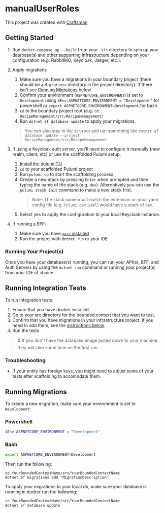 # manualUserRoles

This project was created with [Craftsman](https://github.com/pdevito3/craftsman).

## Getting Started
1. Run `docker-compose up --build` from your `.sln` directory to spin up your database(s) and other supporting 
infrastructure depending on your configuration (e.g. RabbitMQ, Keycloak, Jaeger, etc.).
2. Apply migrations
    1. Make sure you have a migrations in your boundary project (there should be a `Migrations` directory in the project directory). 
    If there isn't see [Running Migrations](#running-migrations) below.
    2. Confirm your environment (`ASPNETCORE_ENVIRONMENT`) is set to `Development` using 
    `$Env:ASPNETCORE_ENVIRONMENT = "Development"` for powershell or `export ASPNETCORE_ENVIRONMENT=Development` for bash.
    3. `cd` to the boundary project root (e.g. `cd RecipeManagement/src/RecipeManagement`)
    4. Run `dotnet ef database update` to apply your migrations.

    > You can also stay in the `sln` root and run something like `dotnet ef database update --project RecipeManagement/src/RecipeManagement`
3. If using a Keycloak auth server, you'll need to configure it manually (new realm, client, etc) or use the scaffolded Pulumi setup.
    1. [Install the pulumi CLI](https://www.pulumi.com/docs/get-started/) 
    1. `cd` to your scaffolded Pulumi project
    1. Run `pulumi up` to start the scaffolding process
    1. Create a new stack by pressing `Enter` when prompted and then typing the name of the stack (e.g. `dev`). Alternatively
    you can use the `pulumi stack init` command to make a new stack first.
        > Note: The stack name must match the extension on your yaml config file (e.g. `Pulumi.dev.yaml`) would have a stack of `dev`.
    1. Select yes to apply the configuration to your local Keycloak instance.
4. If running a BFF:
    1. Make sure you have [`yarn` installed](https://yarnpkg.com/getting-started/install)
    1. Run the project with `dotnet run` or your IDE

### Running Your Project(s)
Once you have your database(s) running, you can run your API(s), BFF, and Auth Servers by using 
the `dotnet run` command or running your project(s) from your IDE of choice.   

## Running Integration Tests
To run integration tests:

1. Ensure that you have docker installed.
2. Go to your src directory for the bounded context that you want to test.
3. Confirm that you have migrations in your infrastructure project. If you need to add them, see the [instructions below](#running-migrations).
4. Run the tests

> ⏳ If you don't have the database image pulled down to your machine, they will take some time on the first run.

### Troubleshooting
- If your entity has foreign keys, you might need to adjust some of your tests after scaffolding to accomodate them.

## Running Migrations
To create a new migration, make sure your environment is set to `Development`:

### Powershell
```powershell
$Env:ASPNETCORE_ENVIRONMENT = "Development"
```

### Bash
```bash
export ASPNETCORE_ENVIRONMENT=Development
```

Then run the following:

```shell
cd YourBoundedContextName/src/YourBoundedContextName
dotnet ef migrations add "MigrationDescription"
```

To apply your migrations to your local db, make sure your database is running in docker run the following:

```bash
cd YourBoundedContextName/src/YourBoundedContextName
dotnet ef database update
```
